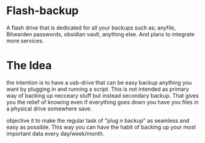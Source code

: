 # Flash-backup
A flash drive that is dedicated for all your backups such as; anyfile, Bitwarden
passwords, obsidian vault, anything else. And plans to integrate more services.


# The Idea
the intention is to have a usb-drive that can be easy backup anything you want by
plugging in and running a script.  This is not intended as primary way of backing
up necceary stuff but instead secondary backup. That gives you the relief of knowing
even if everything goes down you have you files in a physical drive somewhere save.

objective it to make the regular task of "plug n backup" as seamless and easy as
possible.  This way you can have the habit of backing up your most important data
every day/week/month.
